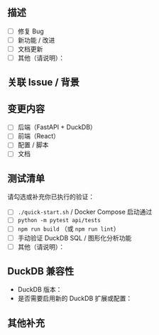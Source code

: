 ## 描述

<!-- 简要描述本次修改，以及它如何提升 DuckQuery 与 DuckDB 体验 -->

- [ ] 修复 Bug
- [ ] 新功能 / 改进
- [ ] 文档更新
- [ ] 其他（请说明）：

## 关联 Issue / 背景

<!-- 如有，列出相关 Issue 编号或讨论链接 -->

## 变更内容

- [ ] 后端（FastAPI + DuckDB）
- [ ] 前端（React）
- [ ] 配置 / 脚本
- [ ] 文档

## 测试清单

请勾选或补充你已执行的验证：

- [ ] `./quick-start.sh` / Docker Compose 启动通过
- [ ] `python -m pytest api/tests`
- [ ] `npm run build` （或 `npm run lint`）
- [ ] 手动验证 DuckDB SQL / 图形化分析功能
- [ ] 其他（请说明）：

## DuckDB 兼容性

- DuckDB 版本：<!-- 例如 0.10.3 -->
- 是否需要启用新的 DuckDB 扩展或配置：<!-- 如有请注明 -->

## 其他补充

<!-- 截图、示例数据、文档链接或发布注意事项 -->
